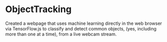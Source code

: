 # ObjectTracking


Created a webpage that uses machine learning directly in the web browser via TensorFlow.js to classify and detect common objects, (yes, including more than one at a time), from a live webcam stream.
